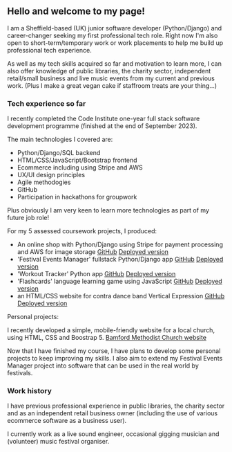 ## Hello and welcome to my page!

I am a Sheffield-based (UK) junior software developer (Python/Django) and career-changer seeking my first professional tech role. Right now I'm also open to short-term/temporary work or work placements to help me build up professional tech experience.

As well as my tech skills acquired so far and motivation to learn more, I can also offer knowledge of public libraries, the charity sector, independent retail/small business and live music events from my current and previous work. (Plus I make a great vegan cake if staffroom treats are your thing...)

### Tech experience so far

I recently completed the Code Institute one-year full stack software development programme (finished at the end of September 2023). 

The main technologies I covered are:

- Python/Django/SQL backend
- HTML/CSS/JavaScript/Bootstrap frontend
- Ecommerce including using Stripe and AWS
- UX/UI design principles
- Agile methodogies
- GitHub 
- Participation in hackathons for groupwork

Plus obviously I am very keen to learn more technologies as part of my future job role!

For my 5 assessed coursework projects, I produced:

- An online shop with Python/Django using Stripe for payment processing and AWS for image storage [GitHub](https://github.com/charleymroberts/ecommerce) [Deployed version](https://vegandirect-2d439acd3be5.herokuapp.com/)
- 'Festival Events Manager' fullstack Python/Django app [GitHub](https://github.com/charleymroberts/events-manager) [Deployed version](https://festival-manager-2ef1a8933d4d.herokuapp.com/)
- 'Workout Tracker' Python app [GitHub](https://github.com/charleymroberts/workout-tracker) [Deployed version](https://cr-workout-tracker.herokuapp.com/)
- 'Flashcards' language learning game using JavaScript [GitHub](https://github.com/charleymroberts/flashcards) [Deployed version](https://charleymroberts.github.io/flashcards/)
- an HTML/CSS website for contra dance band Vertical Expression [GitHub](https://github.com/charleymroberts/vx-website) [Deployed version](https://www.verticalexpressioncontra.co.uk)

Personal projects:

I recently developed a simple, mobile-friendly website for a local church, using HTML, CSS and Boostrap 5. [Bamford Methodist Church website](https://www.bamfordmethodists.org.uk)

Now that I have finished my course, I have plans to develop some personal projects to keep improving my skills.  I also aim to extend my Festival Events Manager project into software that can be used in the real world by festivals.

### Work history

I have previous professional experience in public libraries, the charity sector and as an independent retail business owner (including the use of various ecommerce software as a business user).

I currently work as a live sound engineer, occasional gigging musician and (volunteer) music festival organiser.

<!--
**charleymroberts/charleymroberts** is a ✨ _special_ ✨ repository because its `README.md` (this file) appears on your GitHub profile.

Here are some ideas to get you started:

- 🔭 I’m currently working on ...
- 🌱 I’m currently learning ...
- 👯 I’m looking to collaborate on ...
- 🤔 I’m looking for help with ...
- 💬 Ask me about ...
- 📫 How to reach me: ...
- 😄 Pronouns: ...
- ⚡ Fun fact: ...
-->
